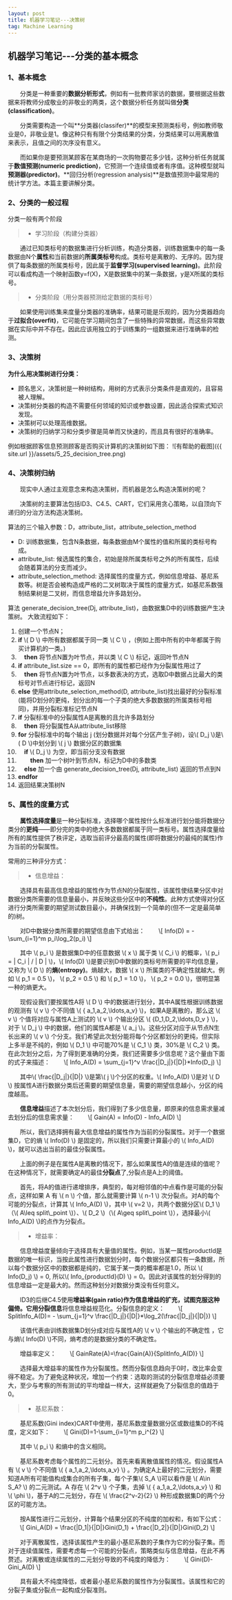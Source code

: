 ```yaml
---
layout: post
title: 机器学习笔记---决策树
tag: Machine Learning
---
```

## 机器学习笔记---分类的基本概念
### 1、基本概念
　　分类是一种重要的**数据分析形式**，例如有一批教师家访的数据，要根据这些数据来将教师分成敬业的非敬业的两类，这个数据分析任务就叫做**分类(classification)**。

　　分类需要构造一个叫**分类器(classifer)**的模型来预测类标号，例如教师敬业是0，非敬业是1。像这种只有有限个分类结果的分类，分类结果可以用离散值来表示，且值之间的次序没有意义。

　　而如果你是要预测某顾客在某商场的一次购物要花多少钱，这种分析任务就属于**数值预测(numeric prediction)**，它预测一个连续值或者有序值。这种模型就叫**预测器(predictor)**。**回归分析(regression analysis)**是数值预测中最常用的统计学方法。本篇主要讲解分类。
### 2、分类的一般过程
分类一般有两个阶段
>* 学习阶段（构建分类器）

　　通过已知类标号的数据集进行分析训练，构造分类器，训练数据集中的每一条数据由N个**属性**和当前数据的**所属类标号**构成。类标号是离散的、无序的。因为提供了每条数据的所属类标号，因此属于**监督学习(supervised learning)**。此阶段可以看成构造一个映射函数y=f(X)，X是数据集中的某一条数据，y是X所属的类标号。
　　
>* 分类阶段（用分类器预测给定数据的类标号）

　　如果使用训练集来度量分类器的准确率，结果可能是乐观的，因为分类器趋向于**过拟合(overfit)**，它可能在学习期间包含了一些特殊的异常数据，而这些异常数据在实际中并不存在。因此应该用独立的于训练集的一组数据来进行准确率的检测。
### 3、决策树
**为什么用决策树进行分类：**
* 顾名思义，决策树是一种树结构，用树的方式表示分类条件是直观的，且容易被人理解。
* 决策树分类器的构造不需要任何领域的知识或参数设置，因此适合探索式知识发现。
* 决策树可以处理高维数据。
* 决策树的归纳学习和分类步骤是简单而又快速的，而且具有很好的准确率。

例如根据顾客信息预测顾客是否购买计算机的决策树如下图：
![有帮助的截图]({{ site.url }}/assets/5_25_decision_tree.png)
### 4、决策树归纳
　　现实中人通过主观意念来构造决策树，而机器是怎么构造决策树的呢？

　　决策树的主要算法包括ID3、C4.5、CART，它们采用贪心策略，以自顶向下递归的分治方法构造决策树。

算法的三个输入参数：D，attribute_list，attribute_selection_method
* D: 训练数据集，包含N条数据，每条数据由M个属性的值和所属的类标号构成。
* attribute_list: 候选属性的集合，初始是除所属类标号之外的所有属性，后续会随着算法的分支而减少。
* attribute_selection_method: 选择属性的度量方式，例如信息增益、基尼系数等。树是否会被构造成严格的二叉树取决于属性的度量方式，如基尼系数强制结果树是二叉树，而信息增益允许多路划分。

算法 generate_decision_tree(Dj, attribute_list)，由数据集D中的训练数据产生决策树。 大致流程如下：
1. 创建一个节点N；
2. **if** \\( D \\) 中所有数据都属于同一类 \\( C \\) ，(例如上图中所有的中年都属于购买计算机的一类。)
3. 　**then** 将节点N置为叶节点，并以类 \\( C \\) 标记，返回叶节点N
4. **if** attribute_list.size == 0，即所有的属性都已经作为分裂属性用过了
5. 　**then** 将节点N置为叶节点，以多数表决的方式，选取D中数据占比最大的类标号对节点进行标记，返回N
6. **else** 使用attribute_selection_method(D, attribute_list)找出最好的分裂标准(能将D划分的更纯，划分出的每一个子类的绝大多数数据的所属类标号相同)，并用分裂标准标记节点N
7. **if** 分裂标准中的分裂属性A是离散的且允许多路划分
8. 　**then** 将分裂属性A从attribute_list移除
9. **for** 分裂标准中的每个输出 j (划分数据并对每个分区产生子树)，设\\( D_j \\)是\\( D \\)中划分到 \\( j \\) 数据分区的数据集
10. 　**if** \\( D_j \\) 为空，即当前分支没有数据
11. 　　**then** 加一个树叶到节点N，标记为D中的多数类
12. 　**else** 加一个由 generate_decision_tree(Dj, attribute_list) 返回的节点到N
13. **endfor**
14. 返回结果决策树N

### 5、属性的度量方式

　　**属性选择度量**是一种分裂标准，选择哪个属性按什么标准进行划分能将数据分类分的**更纯**——即分完的类中的绝大多数数据都属于同一类标号。属性选择度量给所有的属性提供了秩评定，选取当前评分最高的属性(即将数据分的最纯的属性)作为当前的分裂属性。

常用的三种评分方式：


>* 信息增益：

　　选择具有最高信息增益的属性作为节点N的分裂属性，该属性使结果分区中对数据分类所需要的信息量最小，并反映这些分区中的**不纯性**。此种方式使得对分区进行分类所需要的期望测试数目最小，并确保找到一个简单的(但不一定是最简单的)树。

　　对D中数据分类所需要的期望信息由下式给出：
　　\\[ Info(D) = - \sum_{i=1}^m p_i\log_2(p_i) \\]

　　其中 \\( p_i \\) 是数据集D中的任意数据 \\( x \\) 属于类 \\( C_i \\) 的概率，\\( p_i = \| C_i \|  / \| D \| \\)，\\( Info(D) \\)是要识别D中数据的类标号所需要的平均信息量，又称为 \\( D \\) 的**熵(entropy)**。熵越大，数据 \\( x \\) 所属类的不确定性就越大。例如 \\( p_1 = 0.5 \\)， \\( p_2 = 0.5 \\) 和 \\( p_1 = 1.0 \\)， \\( p_2 = 0.0 \\)，很明显第一种的熵更大。

　　现假设我们要按属性A将 \\( D \\) 中的数据进行划分，其中A属性根据训练数据的观测有 \\( v \\) 个不同值 \\( \{ a_1,a_2,\ldots,a_v\} \\)，如果A是离散的，那么这 \\( v \\) 个值将对应与属性A上测试的 \\( v \\) 个输出分区 \\( \{D_1,D_2,\ldots,D_v \} \\)，对于 \\( D_j \\) 中的数据，他们的属性A都是 \\( a_j \\)。这些分区对应于从节点N生长出来的 \\( v \\) 个分支。我们希望此次划分能将每个分区都划分的更纯，但实际上多半是不纯的，例如 \\( D_1 \\) 中可能70%是 \\( C_1 \\) 类，30%是 \\( C_2 \\) 类。在此次划分之后，为了得到更准确的分类，我们还需要多少信息呢？这个量由下面的式子来描述：
　　\\[ Info_A(D) = \sum_{j=1}^v \frac{\|D_j\|}{\|D\|}*Info(D_j) \\]

　　其中\\( \frac{\|D_j\|}{\|D\|} \\)是第\\( j \\)个分区的权重。\\( Info_A(D) \\)是对 \\( D \\) 按属性A进行数据分类后还需要的期望信息量，需要的期望信息越小，分区的纯度越高。

　　**信息增益**描述了本次划分后，我们得到了多少信息量，即原来的信息需求量减去划分后的信息需求量：
　　\\[ Gain(A) = Info(D) - Info_A(D) \\]

　　所以，我们选择拥有最大信息增益的属性作为当前的分裂属性。对于一个数据集D，它的熵 \\( Info(D) \\) 是固定的，所以我们只需要计算最小的 \\( Info_A(D) \\)，就可以选出当前的最佳分裂属性。

　　上面的例子是在属性A是离散的情况下，那么如果属性A的值是连续的值呢？在这种情况下，就需要确定A的最佳**分裂点**了,分裂点是A上的阈值。

　　首先，将A的值进行递增排序，典型的，每对相邻值的中点看作是可能的分裂点，这样如果 A 有 \\( n \\) 个值，那么就需要计算 \\( n-1 \\) 次分裂点。对A的每个可能的分裂点，计算其 \\( Info_A(D) \\)，其中 \\( v=2 \\)，共两个数据分区\\( D_1 \\)（\\( A\leq split\\_point \\)）、\\( D_2 \\)（\\( A\geq split\\_point \\)），选择最小\\( Info_A(D) \\)的点作为分裂点。
　　
>* 增益率：

　　信息增益度量倾向于选择具有大量值的属性。例如，当某一属性productId是数据的唯一标识，当按此属性进行数据划分时，每个数据分区都只有一条数据，所以每个数据分区中的数据都是纯的，它属于某一类的概率都是1.0，所以 \\( Info(D_j) \\) = 0, 所以\\( Info_{productId}(D) \\) = 0。因此对该属性的划分得到的信息增益一定是最大的。然而这种划分对数据分类没有任何意义。

　　ID3的后继C4.5使用**增益率(gain ratio)**作为信息增益的扩充，试图克服这种偏倚。它用**分裂信息**将信息增益规范化。分裂信息的定义：
　　\\[ SplitInfo_A(D)= - \sum_{j=1}^v \frac{\|D_j\|}{\|D\|}*\log_2(\frac{\|D_j\|}{\|D\|}) \\]

　　该值代表由训练数据集D划分成对应与属性A的 \\( v \\) 个输出的不确定性 ，它与熵\\( Info(D) \\)不同，熵考虑的是数据分类的不确定性。

　　增益率定义：
　　\\[ GainRate(A)=\frac{Gain(A)}{SplitInfo_A(D)} \\]

　　选择最大增益率的属性作为分裂属性。然而分裂信息趋向于0时，改比率会变得不稳定。为了避免这种状况，增加一个约束：选取的测试的分裂信息增益必须要大，至少与考察的所有测试的平均增益一样大，这样就避免了分裂信息的值趋于0。
　　
>* 基尼系数：

　　基尼系数(Gini index)CART中使用，基尼系数度量数据分区或数组集D的不纯度，定义如下：
　　\\[ Gini(D)=1-\sum_{i=1}^m p_i^{2} \\]

　　其中 \\( p_i \\) 和熵中的含义相同。

　　基尼系数考虑每个属性的二元划分。首先来看离散值属性的情况。假设属性A有 \\( v \\) 个不同值 \\( \{ a_1,a_2,\ldots,a_v\} \\) 。为确定A上最好的二元划分，需要知道A所有可能值构成集合的所有子集，每个子集\\( S_A \\)可以看作是 \\( A\in S_A? \\) 的二元测试。A 存在 \\( 2^v \\) 个子集，去掉 \\( \{ a_1,a_2,\ldots,a_v\} \\) 和 \\( \phi \\)，基于A的二元划分，存在 \\( \frac{2^v-2}{2} \\) 种形成数据集D的两个分区的可能方法。 

　　按A属性进行二元划分，计算每个结果分区的不纯度的加权和，有如下公式：
　　\\[ Gini_A(D) = \frac{\|D_1\|}{\|D\|}Gini(D_1) + \frac{\|D_2\|}{\|D\|}Gini(D_2) \\]

　　对于离散属性，选择该属性产生的最小基尼系数的子集作为它的分裂子集。而对于连续值属性，需要考虑每一个可能的分裂点，策略类似与信息增益，在此不再赘述。对离散或连续属性的二元划分导致的不纯度的降低为：
　　\\[ Gini(D)-Gini_A(D) \\]

　　具有最大不纯度降低，或者最小基尼系数的属性作为分裂属性。该属性和它的分裂子集或分裂点一起构成分裂准则。
